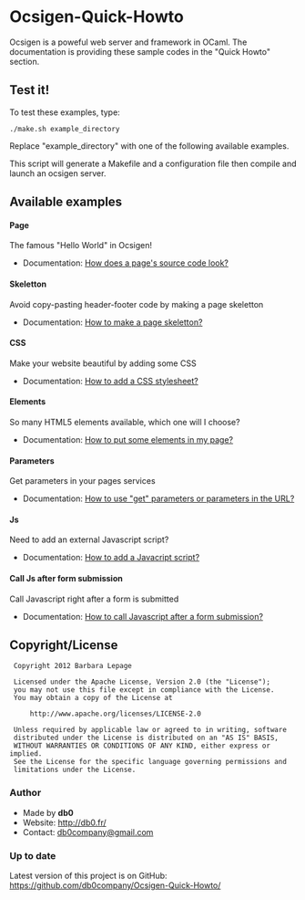 Ocsigen-Quick-Howto
===================

Ocsigen is a poweful web server and framework in OCaml.
The documentation is providing these sample codes in the "Quick Howto" section.


## Test it!

To test these examples, type:

    ./make.sh example_directory

Replace "example_directory" with one of the following available examples.

This script will generate a Makefile and a configuration file then compile
and launch an ocsigen server.


## Available examples

#### Page

  The famous "Hello World" in Ocsigen!
* Documentation: [How does a page's source code look?](http://ocsigen.org/howto/page)

#### Skeletton

  Avoid copy-pasting header-footer code by making a page skeletton
* Documentation: [How to make a page skeletton?](http://ocsigen.org/howto/skeletton)

#### CSS

  Make your website beautiful by adding some CSS
* Documentation: [How to add a CSS stylesheet?](http://ocsigen.org/howto/css)

#### Elements

  So many HTML5 elements available, which one will I choose?
* Documentation: [How to put some elements in my page?](http://ocsigen.org/howto)

#### Parameters

  Get parameters in your pages services
* Documentation: [How to use "get" parameters or parameters in the URL?](http://ocsigen.org/howto/parameters)

#### Js

  Need to add an external Javascript script?
* Documentation: [How to add a Javacript script?](http://ocsigen.org/howto/js)

#### Call Js after form submission

  Call Javascript right after a form is submitted
* Documentation: [How to call Javascript after a form submission?](http://ocsigen.org/howto/jsform)

## Copyright/License


     Copyright 2012 Barbara Lepage

     Licensed under the Apache License, Version 2.0 (the "License");
     you may not use this file except in compliance with the License.
     You may obtain a copy of the License at

         http://www.apache.org/licenses/LICENSE-2.0

     Unless required by applicable law or agreed to in writing, software
     distributed under the License is distributed on an "AS IS" BASIS,
     WITHOUT WARRANTIES OR CONDITIONS OF ANY KIND, either express or implied.
     See the License for the specific language governing permissions and
     limitations under the License.


### Author

* Made by __db0__
* Website: http://db0.fr/
* Contact: db0company@gmail.com


### Up to date

Latest version of this project is on GitHub:
https://github.com/db0company/Ocsigen-Quick-Howto/

